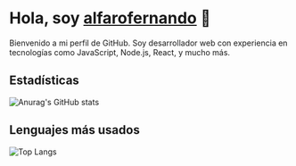 # Hola, soy [alfarofernando](https://github.com/alfarofernando) 👋

Bienvenido a mi perfil de GitHub. Soy desarrollador web con experiencia en tecnologías como JavaScript, Node.js, React, y mucho más.

## Estadísticas

![Anurag's GitHub stats](https://github-readme-stats.vercel.app/api?username=alfarofernando&show_icons=true&theme=radical)

## Lenguajes más usados

![Top Langs](https://github-readme-stats.vercel.app/api/top-langs/?username=alfarofernando&layout=compact)
